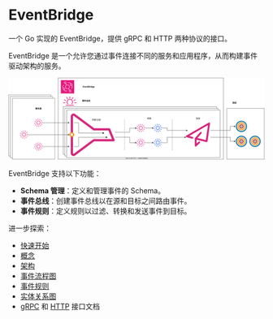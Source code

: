 # EventBridge

一个 Go 实现的 EventBridge，提供 gRPC 和 HTTP 两种协议的接口。

EventBridge 是一个允许您通过事件连接不同的服务和应用程序，从而构建事件驱动架构的服务。

![eventbridge.svg](docs/zh/img/eventbridge.svg)

EventBridge 支持以下功能：
- **Schema 管理**：定义和管理事件的 Schema。
- **事件总线**：创建事件总线以在源和目标之间路由事件。
- **事件规则**：定义规则以过滤、转换和发送事件到目标。

进一步探索：

- [快速开始](docs/zh/quick-start.md)
- [概念](docs/zh/concepts.md)
- [架构](docs/zh/architecture.md)
- [事件流程图](docs/zh/event-flow.md)
- [事件规则](docs/zh/rule.md)
- [实体关系图](docs/zh/erd.md)
- [gRPC](https://github.com/tianping526/apis/blob/main/api/eventbridge/service/v1/eventbridge_service_v1.proto)
和 [HTTP](https://github.com/tianping526/apis/blob/main/openapi.yaml)
接口文档
